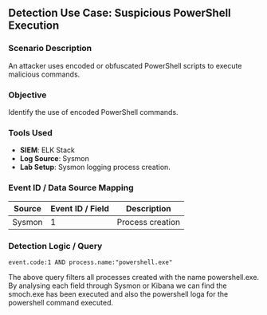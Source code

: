 ## Detection Use Case: Suspicious PowerShell Execution

### Scenario Description
An attacker uses encoded or obfuscated PowerShell scripts to execute malicious commands.

### Objective
Identify the use of encoded PowerShell commands.

### Tools Used
- **SIEM**: ELK Stack
- **Log Source**: Sysmon
- **Lab Setup**: Sysmon logging process creation.

### Event ID / Data Source Mapping
|Source| Event ID / Field|	Description    |
|------|-----------------|-----------------|
|Sysmon|        1        | Process creation|

### Detection Logic / Query
```Kibana
event.code:1 AND process.name:"powershell.exe" 
```
The above query filters all processes created with the name powershell.exe. By analysing each field through Sysmon or Kibana we can find the smoch.exe has been executed and also the powershell loga for the powershell command executed.
